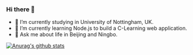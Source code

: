 ### Hi there 👋


<!-- **lakerschampions/lakerschampions** is a ✨ _special_ ✨ repository because its `README.md` (this file) appears on your GitHub profile.

Here are some ideas to get you started: -->

- 🔭 I’m currently studying in University of Nottingham, UK.
- 🌱 I’m currently learning Node.js to build a C-Learning web application.
- 💬 Ask me about life in Beijing and Ningbo.
<!-- - 👯 I’m looking to collaborate on ...
- 🤔 I’m looking for help with ... -->

<!-- - 📫 How to reach me: ...
- 😄 Pronouns: ...
- ⚡ Fun fact: ... -->

[![Anurag's github stats](https://github-readme-stats.vercel.app/api?username=lakerschampions&theme=highcontrast)](https://github.com/lakerschampions/github-readme-stats)

